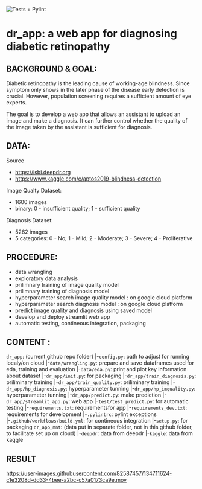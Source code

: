 ![Tests + Pylint](https://github.com/JinglinLi/dr-cloud/workflows/Build%20and%20Test/badge.svg)

# dr_app: a web app for diagnosing diabetic retinopathy

## BACKGROUND & GOAL:
Diabetic retinopathy is the leading cause of working-age blindness. Since symptom only shows in the later phase of the disease early detection is crucial. However, population screening requires a sufficient amount of eye experts.

The goal is to develop a web app that allows an assistant to upload an image and make a diagnosis. It can further control whether the quality of the image taken by the assistant is sufficient for diagnosis.

## DATA:
Source
- https://isbi.deepdr.org
- https://www.kaggle.com/c/aptos2019-blindness-detection

Image Qualty Dataset:
- 1600 images
- binary: 0 - insufficient quality; 1 - sufficient quality

Diagnosis Dataset:
- 5262 images
- 5 categories: 0 - No; 1 - Mild; 2 - Moderate; 3 - Severe; 4 - Proliferative

## PROCEDURE:
- data wrangling
- exploratory data analysis
- prilimnary training of image quality model
- prilimnary training of diagnosis model
- hyperparameter search image quality model : on google cloud platform
- hyperparameter search diagnosis model : on google cloud platform
- predict image quality and diagnosis using saved model
- develop and deploy streamlit web app
- automatic testing, contineous integration, packaging

## CONTENT :
`dr_app`: (current github repo folder)
|-`config.py`: path to adjust for running localy/on cloud
|-`data/wrangling.py`: prepare and save dataframes used for eda, training and evaluation
|-`data/eda.py`: print and plot key information about dataset 
|-`dr_app/init.py`: for packaging
|-`dr_app/train_diagnosis.py`: priliminary training 
|-`dr_app/train_quality.py`: priliminary training
|-`dr_app/hp_diagnosis.py`: hyperparameter tunning
|-`dr_app/hp_imquality.py`: hyperparameter tunning
|-`dr_app/predict.py`: make prediction
|-`dr_app/streamlit_app.py`: web app
|-`test/test_predict.py`: for automatic testing
|-`requirements.txt`: requirementsfor app
|-`requirements_dev.txt`: requirements for development
|-`.pylintrc`: pylint exceptions
|-`.github/workflows/build.yml`: for contineous integration
|-`setup.py`: for packaging
`dr_app_mnt`: (data put in separate folder, not in this github folder, to facilitate set up on cloud)
|-`deepdr`: data from deepdr
|-`kaggle`: data from kaggle

## RESULT
https://user-images.githubusercontent.com/82587457/134711624-c1e3208d-dd33-4bee-a2bc-c57a0173ca9e.mov
